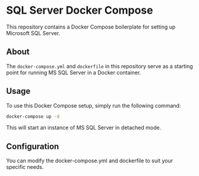 # SQL Server Docker Compose

This repository contains a Docker Compose boilerplate for setting up Microsoft SQL Server.

## About

The `docker-compose.yml` and `dockerfile` in this repository serve as a starting point for running MS SQL Server in a Docker container.

## Usage

To use this Docker Compose setup, simply run the following command:

```bash
docker-compose up -d
```
This will start an instance of MS SQL Server in detached mode.

## Configuration
You can modify the docker-compose.yml and dockerfile to suit your specific needs.

